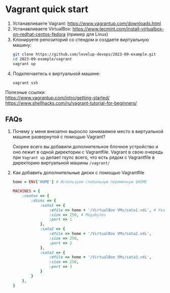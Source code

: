 # Vagrant quick start

1. Устанавливаете Vagrant: <https://www.vagrantup.com/downloads.html>  
2. Устанавливаете VirtualBox: <https://www.tecmint.com/install-virtualbox-on-redhat-centos-fedora> (пример для Linux)
3. Клонируете репозиторий со стендом и создаете виртуальную машину:
    ```bash
    git clone https://github.com/levelup-devops/2023-09-example.git  
    cd 2023-09-example/vagrant
    vagrant up  
    ```
4. Подключаетесь к виртуальной машине:
    ```bash
    vagrant ssh
    ```

Полезные ссылки:  
<https://www.vagrantup.com/intro/getting-started/>
<https://www.shellhacks.com/ru/vagrant-tutorial-for-beginners/>

## FAQs

1. Почему у меня внезапно выросло занимаемое место в виртуальной машине развернутой с помощью Vagrant?

    Скорее всего вы добавили дополнительное блочное устройство и оно лежит в одной директории
    с Vagrantfile. Vagrant в свою очередь при `Vagrant up` делает rsync всего, что есть рядом с
    Vagrantfile в директорию виртуальной машины `/vagrant/`

2. Как добавить дополнительные диски с помощью Vagrantfile

    ```ruby
    home = ENV['HOME'] # Используем глобальную переменную $HOME

    MACHINES = {
        :centos => {
            :disks => {
                :sata1 => {
                    :dfile => home + '/VirtualBox VMs/sata1.vdi', # Указываем где будут лежать файлы наших дисков
                    :size => 250, # Megabytes
                    :port => 1
                },
                :sata2 => {
                    :dfile => home + '/VirtualBox VMs/sata2.vdi',
                    :size => 250,
                    :port => 2
                },
                :sata3 => {
                    :dfile => home + '/VirtualBox VMs/sata3.vdi',
                    :size => 250,
                    :port => 3
                }
            }
        },
    }
    ```